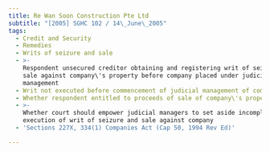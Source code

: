 ```yaml
---
title: Re Wan Soon Construction Pte Ltd
subtitle: "[2005] SGHC 102 / 14\_June\_2005"
tags:
  - Credit and Security
  - Remedies
  - Writs of seizure and sale
  - >-
    Respondent unsecured creditor obtaining and registering writ of seizure and
    sale against company\'s property before company placed under judicial
    management
  - Writ not executed before commencement of judicial management of company
  - Whether respondent entitled to proceeds of sale of company\'s property
  - >-
    Whether court should empower judicial managers to set aside incomplete
    execution of writ of seizure and sale against company
  - 'Sections 227X, 334(1) Companies Act (Cap 50, 1994 Rev Ed)'

---
```


